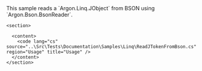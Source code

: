 <?xml version="1.0" encoding="utf-8"?>
<topic id="ReadJTokenFromBson" revisionNumber="1">
  <developerConceptualDocument xmlns="http://ddue.schemas.microsoft.com/authoring/2003/5" xmlns:xlink="http://www.w3.org/1999/xlink">This sample reads a `Argon.Linq.JObject`
      from BSON using `Argon.Bson.BsonReader`.

    <section>

      <content>
        <code lang="cs" source="..\Src\Tests\Documentation\Samples\Linq\ReadJTokenFromBson.cs" region="Usage" title="Usage" />
      </content>
    </section>